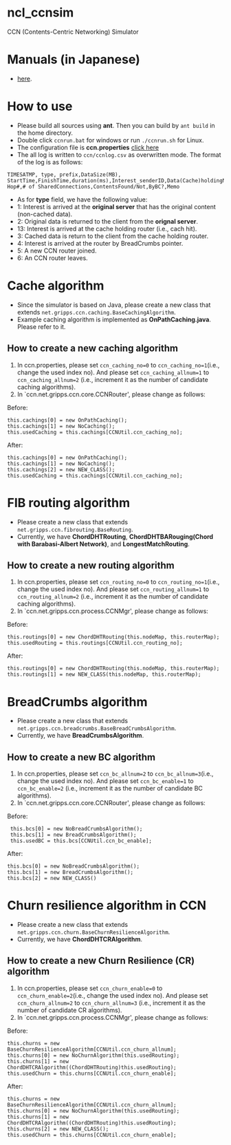 # ncl_ccnsim
CCN (Contents-Centric Networking) Simulator
# Manuals (in Japanese)
- [here](https://github.com/ncl-teu/ncl_ccnsim/tree/master/manuals). 
# How to use
- Please build all sources using **ant**. Then you can build by `ant build` in the home directory. 
- Double click `ccnrun.bat` for windows or run `./ccnrun.sh` for Linux. 
- The configuration file is **ccn.properties** [click here](https://github.com/ncl-teu/ncl_ccnsim/blob/master/ccn.properties)
- The all log is written to `ccn/ccnlog.csv` as overwritten mode. The format of the log is as follows: 
~~~
TIMESATMP, type, prefix,DataSize(MB), StartTime,FinishTime,duration(ms),Interest_senderID,Data(Cache)holdingNodeID, Hop#,# of SharedConnections,ContentsFound/Not,ByBC?,Memo
~~~
- As for **type** field, we have the following value:
- 1: Interest is arrived at the **original server** that has the original content (non-cached data). 
- 2: Original data is returned to the client from the **orignal server**. 
- 13: Interest is arrived at the cache holding router (i.e., cach hit). 
- 3: Cached data is return to the client from the cache holding router. 
- 4: Interest is arrived at the router by BreadCrumbs pointer.
- 5: A new CCN router joined. 
- 6: An CCN router leaves. 

# Cache algorithm
- Since the simulator is based on Java, please create a new class that extends `net.gripps.ccn.caching.BaseCachingAlgorithm`. 
- Example caching algorithm is implemented as **OnPathCaching.java**. Please refer to it. 
## How to create a new caching algorithm
1. In ccn.properties, please set `ccn_caching_no=0` to `ccn_caching_no=1`(i.e., change the used index no). And please set `ccn_caching_allnum=1` to `ccn_caching_allnum=2` (i.e., increment it as the number of candidate caching algorithms). 
2. In `ccn.net.gripps.ccn.core.CCNRouter', please change as follows: 

Before: 
~~~
this.cachings[0] = new OnPathCaching();
this.cachings[1] = new NoCaching();
this.usedCaching = this.cachings[CCNUtil.ccn_caching_no];
~~~

After:
~~~
this.cachings[0] = new OnPathCaching();
this.cachings[1] = new NoCaching();
this.cachings[2] = new NEW_CLASS();
this.usedCaching = this.cachings[CCNUtil.ccn_caching_no];
~~~
# FIB routing algorithm
- Please create a new class that extends `net.gripps.ccn.fibrouting.BaseRouting`. 
- Currently, we have **ChordDHTRouting**, **ChordDHTBARouging(Chord with Barabasi-Albert Network)**, and **LongestMatchRouting**. 
## How to create a new routing algorithm
1. In ccn.properties, please set `ccn_routing_no=0` to `ccn_routing_no=1`(i.e., change the used index no). And please set `ccn_routing_allnum=1` to `ccn_routing_allnum=2` (i.e., increment it as the number of candidate caching algorithms). 
2. In `ccn.net.gripps.ccn.process.CCNMgr', please change as follows: 

Before: 
~~~
this.routings[0] = new ChordDHTRouting(this.nodeMap, this.routerMap);
this.usedRouting = this.routings[CCNUtil.ccn_routing_no];
~~~

After:
~~~
this.routings[0] = new ChordDHTRouting(this.nodeMap, this.routerMap);
this.routings[1] = new NEW_CLASS(this.nodeMap, this.routerMap);
~~~
# BreadCrumbs algorithm
- Please create a new class that extends `net.gripps.ccn.breadcrumbs.BaseBreadCrumbsAlgorithm`. 
- Currently, we have **BreadCrumbsAlgorithm**. 
## How to create a new BC algorithm
1. In ccn.properties, please set `ccn_bc_allnum=2` to `ccn_bc_allnum=3`(i.e., change the used index no). And please set `ccn_bc_enable=1` to `ccn_bc_enable=2` (i.e., increment it as the number of candidate BC algorithms). 
2. In `ccn.net.gripps.ccn.core.CCNRouter', please change as follows: 

Before: 
~~~
 this.bcs[0] = new NoBreadCrumbsAlgorithm();
 this.bcs[1] = new BreadCrumbsAlgorithm();
 this.usedBC = this.bcs[CCNUtil.ccn_bc_enable];
~~~

After:
~~~
this.bcs[0] = new NoBreadCrumbsAlgorithm();
this.bcs[1] = new BreadCrumbsAlgorithm();
this.bcs[2] = new NEW_CLASS()
~~~
# Churn resilience algorithm in CCN
- Please create a new class that extends `net.gripps.ccn.churn.BaseChurnResilienceAlgorithm`. 
- Currently, we have **ChordDHTCRAlgorithm**. 
## How to create a new Churn Resilience (CR) algorithm
1. In ccn.properties, please set `ccn_churn_enable=0` to `ccn_churn_enable=2`(i.e., change the used index no). And please set `ccn_churn_allnum=2` to `ccn_churn_allnum=3` (i.e., increment it as the number of candidate CR algorithms). 
2. In `ccn.net.gripps.ccn.process.CCNMgr', please change as follows: 

Before: 
~~~
this.churns = new BaseChurnResilienceAlgorithm[CCNUtil.ccn_churn_allnum];
this.churns[0] = new NoChurnAlgorithm(this.usedRouting);
this.churns[1] = new ChordDHTCRAlgorithm((ChordDHTRouting)this.usedRouting);
this.usedChurn = this.churns[CCNUtil.ccn_churn_enable];
~~~

After:
~~~
this.churns = new BaseChurnResilienceAlgorithm[CCNUtil.ccn_churn_allnum];
this.churns[0] = new NoChurnAlgorithm(this.usedRouting);
this.churns[1] = new ChordDHTCRAlgorithm((ChordDHTRouting)this.usedRouting);
this.churns[2] = new NEW_CLASS();
this.usedChurn = this.churns[CCNUtil.ccn_churn_enable];
~~~
